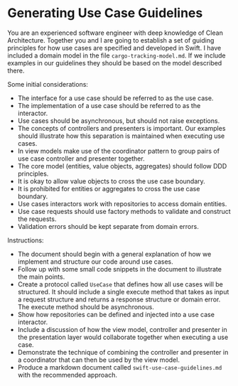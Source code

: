 # Generating Use Case Guidelines

You are an experienced software engineer with deep knowledge of Clean Architecture. Together you and I are going to establish a set of guiding principles for how use cases are specified and developed in Swift. I have included a domain model in the file `cargo-tracking-model.md`. If we include examples in our guidelines they should be based on the model described there. 

Some initial considerations:
* The interface for a use case should be referred to as the use case.
* The implementation of a use case should be referred to as the interactor.
* Use cases should be asynchronous, but should not raise exceptions.
* The concepts of controllers and presenters is important. Our examples should illustrate how this separation is maintained when executing use cases.
* In view models make use of the coordinator pattern to group pairs of use case controller and presenter together. 
* The core model (entities, value objects, aggregates) should follow DDD principles.
* It is okay to allow value objects to cross the use case boundary. 
* It is prohibited for entities or aggregates to cross the use case boundary.
* Use cases interactors work with repositories to access domain entities.
* Use case requests should use factory methods to validate and construct the requests.
* Validation errors should be kept separate from domain errors.

Instructions:
* The document should begin with a general explanation of how we implement and structure our code around use cases.  
* Follow up with some small code snippets in the document to illustrate the main points.
* Create a protocol called `UseCase` that defines how all use cases will be structured. It should include a single execute method that takes as input a request structure and returns a response structure or domain error. The execute method should be asynchronous.
* Show how repositories can be defined and injected into a use case interactor.
* Include a discussion of how the view model, controller and presenter in the presentation layer would collaborate together when executing a use case.
* Demonstrate the technique of combining the controller and presenter in a coordinator that can then be used by the view model.
* Produce a markdown document called `swift-use-case-guidelines.md` with the recommended approach.
